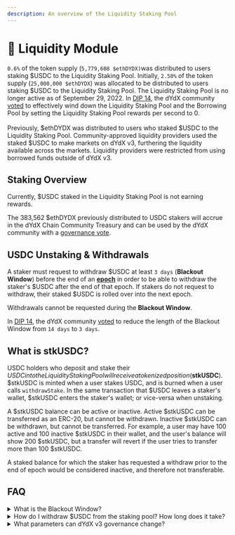 ```yaml
---
description: An overview of the Liquidity Staking Pool
---
```


# 🔋 Liquidity Module

`0.6%` of the token supply (`5,779,608 $ethDYDX)`was distributed to users staking $USDC to the Liquidity Staking Pool. Initially, `2.50%` of the token supply (`25,000,000 $ethDYDX`) was allocated to be distributed to users staking $USDC to the Liquidity Staking Pool. The Liquidity Staking Pool is no longer active as of September 29, 2022. In [DIP 14](https://github.com/dydxfoundation/dip/blob/master/content/dips/DIP-14.md), the dYdX community [voted](https://dydx.community/dashboard/proposal/7) to effectively wind down the Liquidity Staking Pool and the Borrowing Pool by setting the Liquidity Staking Pool rewards per second to 0.\
\
Previously, $ethDYDX was distributed to users who staked $USDC to the Liquidity Staking Pool. Community-approved liquidity providers used the staked $USDC to make markets on dYdX v3, furthering the liquidity available across the markets. Liquidity providers were restricted from using borrowed funds outside of dYdX v3.

## **Staking** Overview

Currently, $USDC staked in the Liquidity Staking Pool is not earning rewards.

The 383,562 $ethDYDX previously distributed to USDC stakers will accrue in the dYdX Chain Community Treasury and can be used by the dYdX community with a [governance vote](https://docs.dydx.community/dydx-governance/voting-and-governance/governance-parameters).

## USDC Unstaking & Withdrawals

A staker must request to withdraw $USDC at least `3 days` (**Blackout Window**) before the end of an [**epoch**](../start-here/epochs.md) in order to be able to withdraw the staker's $USDC after the end of that epoch. If stakers do not request to withdraw, their staked $USDC is rolled over into the next epoch.

Withdrawals cannot be requested during the **Blackout Window**.

In [DIP 14](https://github.com/dydxfoundation/dip/blob/master/content/dips/DIP-14.md), the dYdX community [voted](https://dydx.community/dashboard/proposal/7) to reduce the length of the Blackout Window from `14 days` to `3 days`.

## What is stkUSDC?

USDC holders who deposit and stake their $USDC into the Liquidity Staking Pool will receive a tokenized position ($**stkUSDC**). $stkUSDC is minted when a user stakes USDC, and is burned when a user calls `withdrawStake`. In the same transaction that $USDC leaves a staker's wallet, $stkUSDC enters the staker's wallet; or vice-versa when unstaking.

A $stkUSDC balance can be active or inactive. Active $stkUSDC can be transferred as an ERC-20, but cannot be withdrawn. Inactive $stkUSDC can be withdrawn, but cannot be transferred. For example, a user may have 100 active and 100 inactive $stkUSDC in their wallet, and the user's balance will show 200 $stkUSDC, but a transfer will revert if the user tries to transfer more than 100 $stkUSDC.

A staked balance for which the staker has requested a withdraw prior to the end of epoch would be considered inactive, and therefore not transferable.

## FAQ

<details>

<summary>What is the Blackout Window?</summary>

A blackout window is a period of time during which users cannot request withdrawals of staked $USDC. The`requestWithdrawal`function cannot be called during a blackout window, which is configured as the last `3 days`of an epoch. New epochs start every 28 days. In other words, users can request a withdrawal for the next epoch up to `3 days`before the end of a given epoch.

</details>

<details>

<summary>How do I withdraw $USDC from the staking pool? How long does it take?</summary>

A staker must request to unstake $USDC at least `3 days`before the end of an epoch in order to be able to withdraw the staker's $USDC after the end of that epoch. If stakers do not request to withdraw, their staked $USDC is rolled over into the next epoch.

To withdraw $USDC, users call the`requestWithdrawal`function to request to withdraw $USDC for the next epoch. User funds will remain staked and not withdrawable for the current epoch. Starting in the next epoch, funds will be “inactive” and available for withdrawal.

In the next epoch, users call the `withdrawStake` function to withdraw inactive $USDC to a specific address. Users can select the amount of inactive funds they want to withdraw or call the \`withdrawMaxStake\` function to withdraw all inactive funds. The `withdrawMaxStake` function is less gas-efficient than querying the max via eth\_call and calling `withdrawStake()`.

To unstake $USDC to the Liquidity Pool, following the following steps:

* Go to [**https://dydx.community/dashboard/staking-pool/liquidity**](https://dydx.community/dashboard/staking-pool/liquidity)\*\*\*\*
* Click on “**Request**”
* Enter the amount of $USDC you want to request to withdraw from the pool, and click "**Request withdraw**". You will need to pay gas fees to unstake $USDC.
* Stakers who request to unstake $USDC at least `3 days` (**Blackout Window**) before the current epoch ends can withdraw their $USDC at the start of the next epoch.

</details>

<details>

<summary>What parameters can dYdX v3 governance change?</summary>

dYdX v3 governance is responsible for:

* Rewards per second for staking $USDC to the Liquidity Staking Pool
* Adding new borrowers to and/or removing existing borrowers from the Staking Liquidity Pool
* Changing allocations of borrowed $USDC to approved borrowers
  * The `setBorrowerAllocations` and `setBorrowingRestriction` functions are called to change the allocations of certain borrowers. They can be used to add and remove borrowers. Increases take effect in the next epoch, but decreases will restrict borrowing immediately. These functions cannot be called during the blackout window.
* Epoch length and blackout window are set upon creating the contract but can be changed

</details>

###
